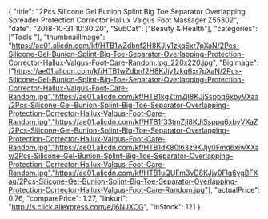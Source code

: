 {
	"title": "2Pcs Silicone Gel Bunion Splint Big Toe Separator Overlapping Spreader Protection Corrector Hallux Valgus Foot Massager Z55302",
	"date": "2018-10-31 10:30:20",
	"SubCat": ["Beauty & Health"],
	"categories": ["Tools "],
	"thumbnailImage": "https://ae01.alicdn.com/kf/HTB1wZdbnf2H8KJjy1zkq6xr7pXaN/2Pcs-Silicone-Gel-Bunion-Splint-Big-Toe-Separator-Overlapping-Protection-Corrector-Hallux-Valgus-Foot-Care-Random.jpg_220x220.jpg",
	"BigImage": ["https://ae01.alicdn.com/kf/HTB1wZdbnf2H8KJjy1zkq6xr7pXaN/2Pcs-Silicone-Gel-Bunion-Splint-Big-Toe-Separator-Overlapping-Protection-Corrector-Hallux-Valgus-Foot-Care-Random.jpg","https://ae01.alicdn.com/kf/HTB1kgZtmZjI8KJjSsppq6xbyVXaa/2Pcs-Silicone-Gel-Bunion-Splint-Big-Toe-Separator-Overlapping-Protection-Corrector-Hallux-Valgus-Foot-Care-Random.jpg","https://ae01.alicdn.com/kf/HTB1f33tmZjI8KJjSsppq6xbyVXaZ/2Pcs-Silicone-Gel-Bunion-Splint-Big-Toe-Separator-Overlapping-Protection-Corrector-Hallux-Valgus-Foot-Care-Random.jpg","https://ae01.alicdn.com/kf/HTB1dK80l63z9KJjy0Fmq6xiwXXav/2Pcs-Silicone-Gel-Bunion-Splint-Big-Toe-Separator-Overlapping-Protection-Corrector-Hallux-Valgus-Foot-Care-Random.jpg","https://ae01.alicdn.com/kf/HTB1uQUFm3vD8KJjy0Flq6ygBFXaq/2Pcs-Silicone-Gel-Bunion-Splint-Big-Toe-Separator-Overlapping-Protection-Corrector-Hallux-Valgus-Foot-Care-Random.jpg"],
	"actualPrice": 0.76,
	"comparePrice": 1.27,
	"linkurl": "http://s.click.aliexpress.com/e/j6NJXCG",
	"inStock": 121
}
